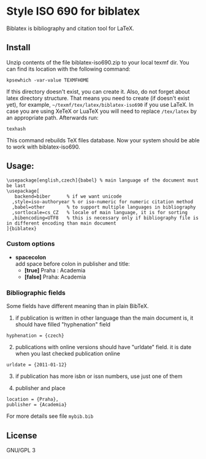 Style ISO 690 for biblatex
==========================
Biblatex is bibliography and citation tool for LaTeX.

Install
-------
Unzip contents of the file biblatex-iso690.zip to your local texmf dir. You can find its location with the following command:

    kpsewhich -var-value TEXMFHOME

If this directory doesn't exist, you can create it. Also, do not forget about latex directory structure. That means you need to create (if doesn't exist yet), for example, `~/texmf/tex/latex/biblatex-iso690` if you use LaTeX. In case you are using XeTeX or LuaTeX you will need to replace `/tex/latex` by an appropriate path. Afterwards run:

    texhash 

This command rebuilds TeX files database. Now your system should be able to work with biblatex-iso690.


Usage:
------ 
```
\usepackage[english,czech]{babel} % main language of the document must be last
\usepackage[
   backend=biber      % if we want unicode 
  ,style=iso-authoryear % or iso-numeric for numeric citation method          
  ,babel=other        % to support multiple languages in bibliography
  ,sortlocale=cs_CZ   % locale of main language, it is for sorting
  ,bibencoding=UTF8   % this is necessary only if bibliography file is in different encoding than main document
]{biblatex}
```

### Custom options
* **spacecolon**    
  add space before colon in publisher and title:
  * **[true]**  Praha : Academia
  * **[false]** Praha: Academia 

### Bibliographic fields
Some fields have different meaning than in plain BibTeX.

1. if publication is written in other language than the main document is, it should have filled "hyphenation" field
```
hyphenation = {czech} 
```

2. publications with online versions should have "urldate" field. it is date when you last checked publication online
```
urldate = {2011-01-12}
```

3. if publication has more isbn or issn numbers, use just one of them

4. publisher and place
```
location = {Praha},
publisher = {Academia}
```

For more details see file `mybib.bib`

License
-------
GNU/GPL 3
